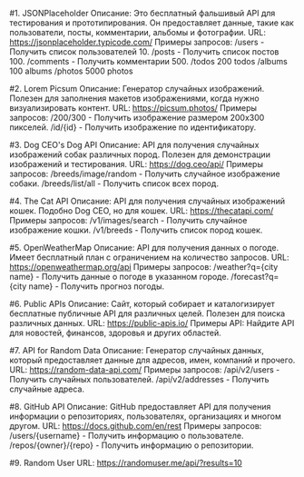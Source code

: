 #1. JSONPlaceholder
Описание: Это бесплатный фальшивый API для тестирования и прототипирования. Он предоставляет данные, такие как пользователи, посты, комментарии, альбомы и фотографии.
URL: https://jsonplaceholder.typicode.com/
Примеры запросов:
/users - Получить список пользователей 10.
/posts - Получить список постов 100.
/comments - Получить комментарии 500.
/todos	200 todos
/albums	100 albums
/photos	5000 photos

#2. Lorem Picsum
Описание: Генератор случайных изображений. Полезен для заполнения макетов изображениями, когда нужно визуализировать контент.
URL: https://picsum.photos/
Примеры запросов:
/200/300 - Получить изображение размером 200x300 пикселей.
/id/{id} - Получить изображение по идентификатору.

#3. Dog CEO's Dog API
Описание: API для получения случайных изображений собак различных пород. Полезен для демонстрации изображений и тестирования.
URL: https://dog.ceo/api/
Примеры запросов:
/breeds/image/random - Получить случайное изображение собаки.
/breeds/list/all - Получить список всех пород.

#4. The Cat API
Описание: API для получения случайных изображений кошек. Подобно Dog CEO, но для кошек.
URL: https://thecatapi.com/
Примеры запросов:
/v1/images/search - Получить случайное изображение кошки.
/v1/breeds - Получить список пород кошек.

#5. OpenWeatherMap
Описание: API для получения данных о погоде. Имеет бесплатный план с ограничением на количество запросов.
URL: https://openweathermap.org/api
Примеры запросов:
/weather?q={city name} - Получить данные о погоде в указанном городе.
/forecast?q={city name} - Получить прогноз погоды.

#6. Public APIs
Описание: Сайт, который собирает и каталогизирует бесплатные публичные API для различных целей. Полезен для поиска различных данных.
URL: https://public-apis.io/
Примеры API: Найдите API для новостей, финансов, здоровья и других областей.

#7. API for Random Data
Описание: Генератор случайных данных, который предоставляет данные для адресов, имен, компаний и прочего.
URL: https://random-data-api.com/
Примеры запросов:
/api/v2/users - Получить случайных пользователей.
/api/v2/addresses - Получить случайные адреса.

#8. GitHub API
Описание: GitHub предоставляет API для получения информации о репозиториях, пользователях, организациях и многом другом.
URL: https://docs.github.com/en/rest
Примеры запросов:
/users/{username} - Получить информацию о пользователе.
/repos/{owner}/{repo} - Получить информацию о репозитории.

#9. Random User
URL: https://randomuser.me/api/?results=10
